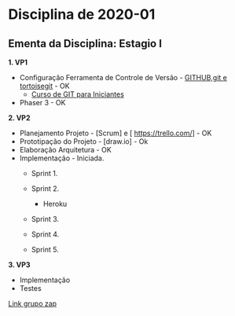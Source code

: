# Disciplina de 2020-01

## Ementa da Disciplina: Estagio I

**1. VP1**
   - Configuração Ferramenta de Controle de Versão - [GITHUB,git e tortoisegit](https://github.com/mbacefor) - OK
     - [Curso de GIT para Iniciantes](https://www.udemy.com/git-e-github-para-iniciantes/)
   - Phaser 3 - OK

**2. VP2**

   - Planejamento Projeto - [Scrum]  e [ https://trello.com/] - OK
   - Prototipação do Projeto - [draw.io]  - Ok
   - Elaboração Arquitetura - OK
   - Implementação - Iniciada.
        - Sprint 1.

        - Sprint 2. 

             - Heroku

        - Sprint 3.
             
        - Sprint 4. 

        - Sprint 5. 
             

**3. VP3**

   - Implementação
   - Testes

[Link grupo zap](https://chat.whatsapp.com/IywlNFnTCUfC90TRgbWLNE)